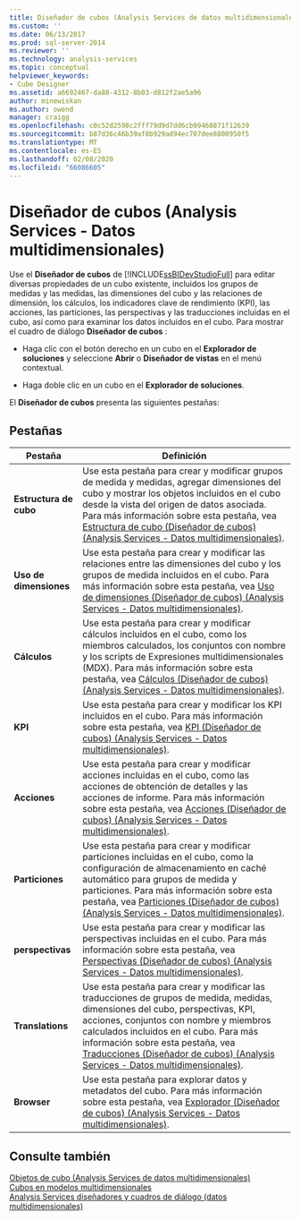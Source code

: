 ```yaml
---
title: Diseñador de cubos (Analysis Services de datos multidimensionales) | Microsoft Docs
ms.custom: ''
ms.date: 06/13/2017
ms.prod: sql-server-2014
ms.reviewer: ''
ms.technology: analysis-services
ms.topic: conceptual
helpviewer_keywords:
- Cube Designer
ms.assetid: a6692467-da88-4312-8b03-d812f2ae5a96
author: minewiskan
ms.author: owend
manager: craigg
ms.openlocfilehash: c0c52d2598c2fff79d9d7dd6cb99468871f12639
ms.sourcegitcommit: b87d36c46b39af8b929ad94ec707dee8800950f5
ms.translationtype: MT
ms.contentlocale: es-ES
ms.lasthandoff: 02/08/2020
ms.locfileid: "66086605"
---
```

# <a name="cube-designer-analysis-services---multidimensional-data"></a>Diseñador de cubos (Analysis Services - Datos multidimensionales)
  Use el **Diseñador de cubos** de [!INCLUDE[ssBIDevStudioFull](../includes/ssbidevstudiofull-md.md)] para editar diversas propiedades de un cubo existente, incluidos los grupos de medidas y las medidas, las dimensiones del cubo y las relaciones de dimensión, los cálculos, los indicadores clave de rendimiento (KPI), las acciones, las particiones, las perspectivas y las traducciones incluidas en el cubo, así como para examinar los datos incluidos en el cubo. Para mostrar el cuadro de diálogo **Diseñador de cubos** :  
  
-   Haga clic con el botón derecho en un cubo en el **Explorador de soluciones** y seleccione **Abrir** o **Diseñador de vistas** en el menú contextual.  
  
-   Haga doble clic en un cubo en el **Explorador de soluciones**.  
  
 El **Diseñador de cubos** presenta las siguientes pestañas:  
  
## <a name="tabs"></a>Pestañas  
  
|Pestaña|Definición|  
|---------|----------------|  
|**Estructura de cubo**|Use esta pestaña para crear y modificar grupos de medida y medidas, agregar dimensiones del cubo y mostrar los objetos incluidos en el cubo desde la vista del origen de datos asociada. Para más información sobre esta pestaña, vea [Estructura de cubo &#40;Diseñador de cubos&#41; &#40;Analysis Services - Datos multidimensionales&#41;](cube-structure-cube-designer-analysis-services-multidimensional-data.md).|  
|**Uso de dimensiones**|Use esta pestaña para crear y modificar las relaciones entre las dimensiones del cubo y los grupos de medida incluidos en el cubo. Para más información sobre esta pestaña, vea [Uso de dimensiones &#40;Diseñador de cubos&#41; &#40;Analysis Services - Datos multidimensionales&#41;](dimension-usage-cube-designer-analysis-services-multidimensional-data.md).|  
|**Cálculos**|Use esta pestaña para crear y modificar cálculos incluidos en el cubo, como los miembros calculados, los conjuntos con nombre y los scripts de Expresiones multidimensionales (MDX). Para más información sobre esta pestaña, vea [Cálculos &#40;Diseñador de cubos&#41; &#40;Analysis Services - Datos multidimensionales&#41;](calculations-cube-designer-analysis-services-multidimensional-data.md).|  
|**KPI**|Use esta pestaña para crear y modificar los KPI incluidos en el cubo. Para más información sobre esta pestaña, vea [KPI &#40;Diseñador de cubos&#41; &#40;Analysis Services - Datos multidimensionales&#41;](kpis-cube-designer-analysis-services-multidimensional-data.md).|  
|**Acciones**|Use esta pestaña para crear y modificar acciones incluidas en el cubo, como las acciones de obtención de detalles y las acciones de informe. Para más información sobre esta pestaña, vea [Acciones &#40;Diseñador de cubos&#41; &#40;Analysis Services - Datos multidimensionales&#41;](actions-cube-designer-analysis-services-multidimensional-data.md).|  
|**Particiones**|Use esta pestaña para crear y modificar particiones incluidas en el cubo, como la configuración de almacenamiento en caché automático para grupos de medida y particiones. Para más información sobre esta pestaña, vea [Particiones &#40;Diseñador de cubos&#41; &#40;Analysis Services - Datos multidimensionales&#41;](partitions-cube-designer-analysis-services-multidimensional-data.md).|  
|**perspectivas**|Use esta pestaña para crear y modificar las perspectivas incluidas en el cubo. Para más información sobre esta pestaña, vea [Perspectivas &#40;Diseñador de cubos&#41; &#40;Analysis Services - Datos multidimensionales&#41;](perspectives-cube-designer-analysis-services-multidimensional-data.md).|  
|**Translations**|Use esta pestaña para crear y modificar las traducciones de grupos de medida, medidas, dimensiones del cubo, perspectivas, KPI, acciones, conjuntos con nombre y miembros calculados incluidos en el cubo. Para más información sobre esta pestaña, vea [Traducciones &#40;Diseñador de cubos&#41; &#40;Analysis Services - Datos multidimensionales&#41;](translations-cube-designer-analysis-services-multidimensional-data.md).|  
|**Browser**|Use esta pestaña para explorar datos y metadatos del cubo. Para más información sobre esta pestaña, vea [Explorador &#40;Diseñador de cubos&#41; &#40;Analysis Services - Datos multidimensionales&#41;](browser-cube-designer-analysis-services-multidimensional-data.md).|  
  
## <a name="see-also"></a>Consulte también  
 [Objetos de cubo &#40;Analysis Services de datos multidimensionales&#41;](multidimensional-models-olap-logical-cube-objects/cube-objects-analysis-services-multidimensional-data.md)   
 [Cubos en modelos multidimensionales](multidimensional-models/cubes-in-multidimensional-models.md)   
 [Analysis Services diseñadores y cuadros de diálogo &#40;datos multidimensionales&#41;](analysis-services-designers-and-dialog-boxes-multidimensional-data.md)  
  
  
